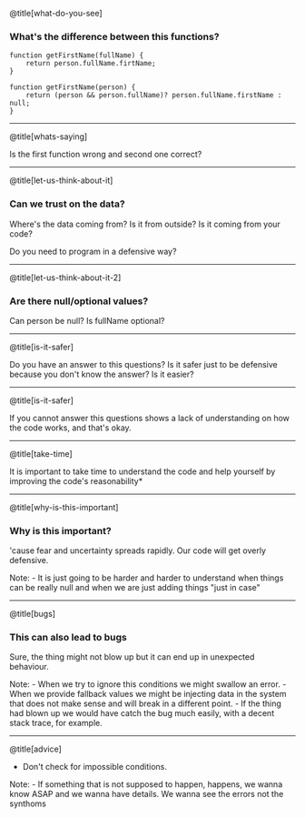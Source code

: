@title[what-do-you-see]

### What's the difference between this functions?

```
function getFirstName(fullName) {
    return person.fullName.firtName;
}
```

```
function getFirstName(person) {
    return (person && person.fullName)? person.fullName.firstName : null;
}
```

---

@title[whats-saying]

Is the first function wrong and second one correct?

---

@title[let-us-think-about-it]

### Can we trust on the data?

Where's the data coming from? Is it from outside? Is it coming from your code?

Do you need to program in a defensive way?

---

@title[let-us-think-about-it-2]

### Are there null/optional values?

Can person be null? Is fullName optional?

---

@title[is-it-safer]

Do you have an answer to this questions?
Is it safer just to be defensive because you don't know the answer?
Is it easier?

---

@title[is-it-safer]

If you cannot answer this questions shows a lack of understanding on how the code works, and that's okay.

---

@title[take-time]

It is important to take time to understand the code and help yourself by improving the code's reasonability*

---

@title[why-is-this-important]

### Why is this important?

'cause fear and uncertainty spreads rapidly. Our code will get overly defensive.

Note:
    - It is just going to be harder and harder to understand when things can be really null and when we are just adding things "just in case"

---

@title[bugs]

### This can also lead to bugs

Sure, the thing might not blow up but it can end up in unexpected behaviour.

Note:
    - When we try to ignore this conditions we might swallow an error.
    - When we provide fallback values we might be injecting data in the system that does not make sense and will break in a different point.
    - If the thing had blown up we would have catch the bug much easily, with a decent stack trace, for example.


---

@title[advice]

* Don't check for impossible conditions.

Note:
    - If something that is not supposed to happen, happens, we wanna know ASAP and we wanna have details. We wanna see the errors not the synthoms
